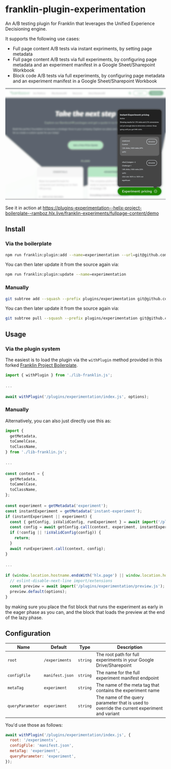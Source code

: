 # franklin-plugin-experimentation
An A/B testing plugin for Franklin that leverages the Unified Experience Decisioning engine.

It supports the following use cases:
- Full page content A/B tests via instant expriments, by setting page metadata
- Full page content A/B tests via full experiments, by configuring page metadata and an experiment manifest in a Google Sheet/Sharepoint Workbook
- Block code A/B tests via full experiments, by configuring page metadata and an experiment manifest in a Google Sheet/Sharepoint Workbook

![](./docs/screenshot.png)

See it in action at https://plugins-experimentation--helix-project-boilerplate--ramboz.hlx.live/franklin-experiments/fullpage-content/demo

## Install

### Via the boilerplate

```bash
npm run franklin:plugin:add --name=experimentation --url=git@github.com:ramboz/franklin-plugin-experimentation.git
```

You can then later update it from the source again via:
```bash
npm run franklin:plugin:update --name=experimentation
```

### Manually

```bash
git subtree add --squash --prefix plugins/experimentation git@github.com:ramboz/franklin-plugin-experimentation.git main
```

You can then later update it from the source again via:
```bash
git subtree pull --squash --prefix plugins/experimentation git@github.com:ramboz/franklin-plugin-experimentation.git main
```

## Usage

### Via the plugin system

The easiest is to load the plugin via the `withPlugin` method provided in this forked [Franklin Project Boilerplate](https://github.com/ramboz/helix-project-boilerplate).

```js
import { withPlugin } from './lib-franklin.js';

...

await withPlugin('/plugins/experimentation/index.js', options);
```

### Manually

Alternatively, you can also just directly use this as:

```js
import {
  getMetadata,
  toCamelCase,
  toClassName,
} from './lib-franklin.js';

...

const context = {
  getMetadata,
  toCamelCase,
  toClassName,
};

const experiment = getMetadata('experiment');
const instantExperiment = getMetadata('instant-experiment');
if (instantExperiment || experiment) {
  const { getConfig, isValidConfig, runExperiment } = await import('/plugins/experimentation/index.js');
  const config = await getConfig.call(context, experiment, instantExperiment, options);
  if (!config || !isValidConfig(config)) {
    return;
  }
  await runExperiment.call(context, config);
}

...

if (window.location.hostname.endsWith('hlx.page') || window.location.hostname === ('localhost')) {
  // eslint-disable-next-line import/extensions
  const preview = await import('/plugins/experimentation/preview.js');
  preview.default(options);
}
```

by making sure you place the fist block that runs the experiment as early in the eager phase as you can, and the block that loads the preview at the end of the lazy phase.

## Configuration

| Name | Default | Type | Description |
|-|-|-|-|
| `root` | `/experiments` | `string` | The root path for full experiments in your Google Drive/Sharepoint
| `configFile` | `manifest.json` | `string` | The name for the full experiment manifest endpoint
| `metaTag` | `experiment` | `string` | The name of the meta tag that contains the experiment name
| `queryParameter` | `experiment` | `string` | The name of the query parameter that is used to override the current experiment and variant

You'd use those as follows:
```js
await withPlugin('/plugins/experimentation/index.js', {
  root: '/experiments',
  configFile: 'manifest.json',
  metaTag: 'experiment',
  queryParameter: 'experiment',
});
```
